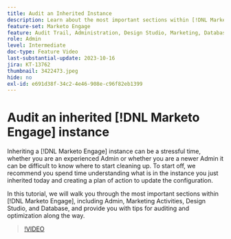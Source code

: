 ```yaml
---
title: Audit an Inherited Instance
description: Learn about the most important sections within [!DNL Marketo Engage], including Admin, Marketing Activities, Design Studio, and Database. Get tips for auditing and optimization along the way.
feature-set: Marketo Engage
feature: Audit Trail, Administration, Design Studio, Marketing, Database
role: Admin
level: Intermediate
doc-type: Feature Video
last-substantial-update: 2023-10-16
jira: KT-13762
thumbnail: 3422473.jpeg
hide: no
exl-id: e691d38f-34c2-4e46-908e-c96f82eb1399
---
```

# Audit an inherited [!DNL Marketo Engage] instance

Inheriting a [!DNL Marketo Engage] instance can be a stressful time, whether you are an experienced Admin or whether you are a newer Admin it can be difficult to know where to start cleaning up. To start off, we recommend you spend time understanding what is in the instance you just inherited today and creating a plan of action to update the configuration.

In this tutorial, we will walk you through the most important sections within [!DNL Marketo Engage], including Admin, Marketing Activities, Design Studio, and Database, and provide you with tips for auditing and optimization along the way.

>[!VIDEO](https://video.tv.adobe.com/v/3422473/?learn=on)
